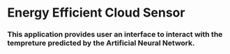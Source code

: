 # Energy Efficient Cloud Sensor

### This application provides user an interface to interact with the tempreture predicted by the Artificial Neural Network.
